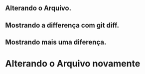 ## Alterando o Arquivo.
## Mostrando a differença com git diff.

## Mostrando mais uma diferença.
<h1> Alterando o Arquivo novamente </h1>
